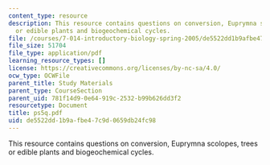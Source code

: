 ```yaml
---
content_type: resource
description: This resource contains questions on conversion, Euprymna scolopes, trees
  or edible plants and biogeochemical cycles.
file: /courses/7-014-introductory-biology-spring-2005/de5522dd1b9afbe47c9d0659db24fc98_ps5q.pdf
file_size: 51704
file_type: application/pdf
learning_resource_types: []
license: https://creativecommons.org/licenses/by-nc-sa/4.0/
ocw_type: OCWFile
parent_title: Study Materials
parent_type: CourseSection
parent_uid: 781f14d9-0e64-919c-2532-b99b626dd3f2
resourcetype: Document
title: ps5q.pdf
uid: de5522dd-1b9a-fbe4-7c9d-0659db24fc98
---
```

This resource contains questions on conversion, Euprymna scolopes, trees or edible plants and biogeochemical cycles.